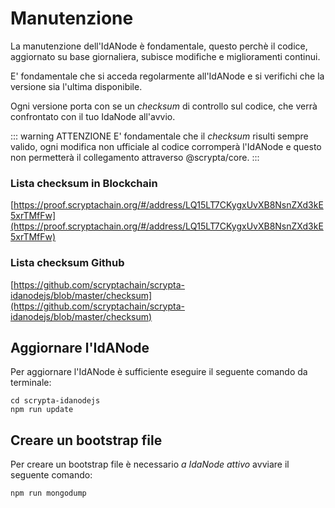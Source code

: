 # Manutenzione

La manutenzione dell'IdANode è fondamentale, questo perchè il codice, aggiornato su base giornaliera, subisce modifiche e miglioramenti continui.

E' fondamentale che si acceda regolarmente  all'IdANode e si verifichi che la versione sia l'ultima disponibile.

Ogni versione porta con se un *checksum* di controllo sul codice, che verrà confrontato con il tuo IdaNode all'avvio.

::: warning ATTENZIONE
E' fondamentale che il *checksum* risulti sempre valido, ogni modifica non ufficiale al codice corromperà l'IdANode e questo non permetterà il collegamento attraverso @scrypta/core.
:::

### Lista checksum in Blockchain

[https://proof.scryptachain.org/#/address/LQ15LT7CKygxUvXB8NsnZXd3kE5xrTMfFw](https://proof.scryptachain.org/#/address/LQ15LT7CKygxUvXB8NsnZXd3kE5xrTMfFw)

### Lista checksum Github

[https://github.com/scryptachain/scrypta-idanodejs/blob/master/checksum](https://github.com/scryptachain/scrypta-idanodejs/blob/master/checksum)

## Aggiornare l'IdANode

Per aggiornare l'IdANode è sufficiente eseguire il seguente comando da terminale:

```
cd scrypta-idanodejs
npm run update
```

## Creare un bootstrap file

Per creare un bootstrap file è necessario *a IdaNode attivo* avviare il seguente comando:

```
npm run mongodump
```